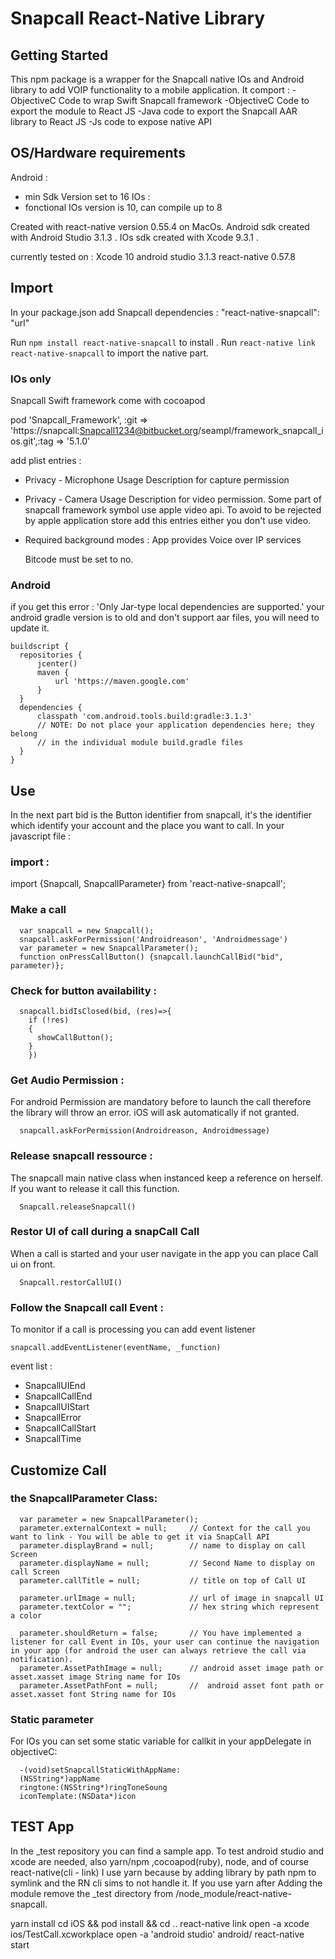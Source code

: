 # Snapcall React-Native Library

## Getting Started ##

This npm package is a wrapper for the Snapcall native IOs and Android library to add VOIP functionality to a mobile application.
It comport :
  -ObjectiveC Code to wrap Swift Snapcall framework
  -ObjectiveC Code to export the module to React JS
  -Java code to export the Snapcall AAR library to React JS
  -Js code to expose native API

## OS/Hardware requirements ##

Android :
  - min Sdk Version set to 16
IOs :
  - fonctional IOs version is 10, can compile up to 8

Created with react-native version 0.55.4 on MacOs.
Android sdk created with Android Studio 3.1.3 .
IOs sdk created with Xcode 9.3.1 .

currently tested on :
Xcode 10
android studio 3.1.3
react-native 0.57.8

## Import ##

In your package.json add Snapcall dependencies :
  "react-native-snapcall": "url"

Run `npm install react-native-snapcall` to install .
Run `react-native link react-native-snapcall` to import the native part.

### IOs only

Snapcall Swift framework come with cocoapod

  pod 'Snapcall_Framework', :git => 'https://snapcall:Snapcall1234@bitbucket.org/seampl/framework_snapcall_ios.git',:tag => '5.1.0'

add plist entries :

- Privacy - Microphone Usage Description for capture permission
- Privacy - Camera Usage Description for video permission. Some part of snapcall framework symbol use apple video api. To avoid to be rejected by apple application store add this entries either you don't use video.
- Required background modes : App provides Voice over IP services

  Bitcode must be set to no.

### Android

if you get this error :
	'Only Jar-type local dependencies are supported.'
your android gradle version is to old and don't support aar files, you will need to update it.

```
buildscript {
  repositories {
      jcenter()
      maven {
          url 'https://maven.google.com'
      }
  }
  dependencies {
      classpath 'com.android.tools.build:gradle:3.1.3'
      // NOTE: Do not place your application dependencies here; they belong
      // in the individual module build.gradle files
  }
}
```

## Use ##

In the next part bid is the Button identifier from snapcall, it's the identifier which identify your account and the place you want to call.
In  your javascript file :

### import :
  import {Snapcall, SnapcallParameter} from 'react-native-snapcall';

### Make a call

```  
  var snapcall = new Snapcall();
  snapcall.askForPermission('Androidreason', 'Androidmessage')
  var parameter = new SnapcallParameter();
  function onPressCallButton() {snapcall.launchCallBid("bid", parameter)};
  ```

### Check for button availability :

```
  snapcall.bidIsClosed(bid, (res)=>{
    if (!res)
    {
      showCallButton();
    }
    })
```

### Get Audio Permission :

For android Permission are mandatory before to launch the call therefore the library will throw an error.
iOS will ask automatically if not granted.

```
  snapcall.askForPermission(Androidreason, Androidmessage)
```



### Release snapcall ressource :

The snapcall main native class when instanced keep a reference on herself. If you want to release it call this function.

```
  Snapcall.releaseSnapcall()
```

### Restor UI of call during a snapCall Call

When a call is started and your user navigate in the app you can place Call ui on front.

```
  Snapcall.restorCallUI()
```

### Follow the Snapcall call Event :
To monitor if a call is processing you can add event listener  
  ```
 snapcall.addEventListener(eventName, _function)
```
event list :
- SnapcallUIEnd
- SnapcallCallEnd
- SnapcallUIStart
- SnapcallError
- SnapcallCallStart
- SnapcallTime

## Customize Call

### the SnapcallParameter Class:

```
  var parameter = new SnapcallParameter();
  parameter.externalContext = null;     // Context for the call you want to link - You will be able to get it via SnapCall API
  parameter.displayBrand = null;        // name to display on call Screen
  parameter.displayName = null;         // Second Name to display on call Screen
  parameter.callTitle = null;           // title on top of Call UI

  parameter.urlImage = null;            // url of image in snapcall UI
  parameter.textColor = "";             // hex string which represent a color

  parameter.shouldReturn = false;       // You have implemented a listener for call Event in IOs, your user can continue the navigation in your app (for android the user can always retrieve the call via notification).
  parameter.AssetPathImage = null;      // android asset image path or asset.xasset image String name for IOs
  parameter.AssetPathFont = null;       //  android asset font path or asset.xasset font String name for IOs

```
### Static parameter

  For IOs you can set some static variable for callkit in your appDelegate in objectiveC:
```
  -(void)setSnapcallStaticWithAppName:
  (NSString*)appName
  ringtone:(NSString*)ringToneSoung
  iconTemplate:(NSData*)icon
```


## TEST App

In the _test repository you can find a sample app.
To test android studio and xcode are needed, also yarn/npm ,cocoapod(ruby), node, and of course react-native(cli - link)
I use yarn because by adding library by path npm to symlink and the RN cli sims to not handle it.
If you use yarn after Adding the module remove the _test directory from /node_module/react-native-snapcall.

yarn install
cd iOS && pod install && cd ..
react-native link
open -a xcode ios/TestCall.xcworkplace
open -a 'android studio' android/
react-native start
